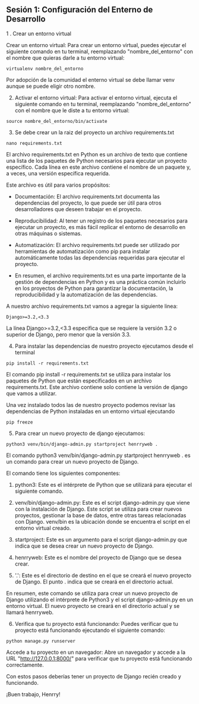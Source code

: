 ## Sesión 1: Configuración del Enterno de Desarrollo

1 . Crear un entorno virtual

Crear un entorno virtual: Para crear un entorno virtual, puedes ejecutar el siguiente comando en tu terminal, reemplazando "nombre_del_entorno" con el nombre que quieras darle a tu entorno virtual:

````
virtualenv nombre_del_entorno
````

Por adopción de la comunidad el enterno virtual se debe llamar venv
aunque se puede eligir otro nombre.

2. Activar el entorno virtual: Para activar el entorno virtual, ejecuta el siguiente comando en tu terminal, reemplazando "nombre_del_entorno" con el nombre que le diste a tu entorno virtual:


`````
source nombre_del_entorno/bin/activate
`````

3. Se debe crear un la raiz del proyecto un archivo requirements.txt

`````
nano requirements.txt
`````

El archivo requirements.txt en Python es un archivo de texto que contiene una lista de los paquetes de Python necesarios para ejecutar un proyecto específico. Cada línea en este archivo contiene el nombre de un paquete y, a veces, una versión específica requerida.

Este archivo es útil para varios propósitos:

- Documentación: El archivo requirements.txt documenta las dependencias del proyecto, lo que puede ser útil para otros desarrolladores que deseen trabajar en el proyecto.

- Reproducibilidad: Al tener un registro de los paquetes necesarios para ejecutar un proyecto, es más fácil replicar el entorno de desarrollo en otras máquinas o sistemas.

- Automatización: El archivo requirements.txt puede ser utilizado por herramientas de automatización como pip para instalar automáticamente todas las dependencias requeridas para ejecutar el proyecto.

- En resumen, el archivo requirements.txt es una parte importante de la gestión de dependencias en Python y es una práctica común incluirlo en los proyectos de Python para garantizar la documentación, la reproducibilidad y la automatización de las dependencias.

A nuestro archivo requirements.txt vamos a agregar la siguiente linea:

`````
Django>=3.2,<3.3
`````

La línea Django>=3.2,<3.3 especifica que se requiere la versión 3.2 o superior de Django, pero menor que la versión 3.3.

4. Para instalar las dependencias de nuestro proyecto ejecutamos desde el terminal

`````
pip install -r requirements.txt
``````

El comando pip install -r requirements.txt se utiliza para instalar los paquetes de Python que están especificados en un archivo requirements.txt. Este archivo contiene solo contiene la versión de django que vamos a utilizar. 

Una vez instalado todos las de nuestro proyecto podemos revisar las dependencias de Python instaladas en un entorno virtual ejecutando

`````
pip freeze
`````

5. Para crear un nuevo proyecto de django ejecutamos:

``````
python3 venv/bin/django-admin.py startproject henrryweb .
``````

El comando python3 venv/bin/django-admin.py startproject henrryweb . es un comando para crear un nuevo proyecto de Django.

El comando tiene los siguientes componentes:

1. python3: Este es el intérprete de Python que se utilizará para ejecutar el siguiente comando.

2. venv/bin/django-admin.py: Este es el script django-admin.py que viene con la instalación de Django. Este script se utiliza para crear nuevos proyectos, gestionar la base de datos, entre otras tareas relacionadas con Django. venv/bin es la ubicación donde se encuentra el script en el entorno virtual creado.

3. startproject: Este es un argumento para el script django-admin.py que indica que se desea crear un nuevo proyecto de Django.

4. henrryweb: Este es el nombre del proyecto de Django que se desea crear.

5. '.': Este es el directorio de destino en el que se creará el nuevo proyecto de Django. El punto . indica que se creará en el directorio actual.

En resumen, este comando se utiliza para crear un nuevo proyecto de Django utilizando el intérprete de Python3 y el script django-admin.py en un entorno virtual. El nuevo proyecto se creará en el directorio actual y se llamará henrryweb.

6. Verifica que tu proyecto está funcionando: Puedes verificar que tu proyecto está funcionando ejecutando el siguiente comando:

`````
python manage.py runserver
`````

Accede a tu proyecto en un navegador: Abre un navegador y accede a la URL "http://127.0.0.1:8000/" para verificar que tu proyecto está funcionando correctamente.

Con estos pasos deberías tener un proyecto de Django recién creado y funcionando.

¡Buen trabajo, Henrry!

